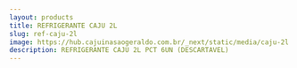 ```yaml
---
layout: products
title: REFRIGERANTE CAJU 2L
slug: ref-caju-2l
image: https://hub.cajuinasaogeraldo.com.br/_next/static/media/caju-2l.35b4d025.svg
description: REFRIGERANTE CAJU 2L PCT 6UN (DESCARTAVEL)
---
```


